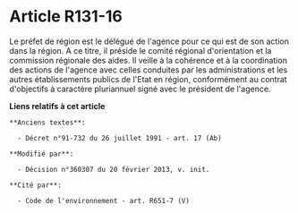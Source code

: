 # Article R131-16

Le préfet de région est le délégué de l'agence pour ce qui est de son  action dans la région. A ce titre, il préside le
comité régional  d'orientation et la commission régionale des aides. Il veille à la  cohérence et à la coordination des
actions de l'agence avec celles  conduites par les administrations et les autres établissements publics  de l'Etat en région,
conformément au contrat d'objectifs à caractère  pluriannuel signé avec le président de l'agence.

**Liens relatifs à cet article**

	**Anciens textes**:

	  - Décret n°91-732 du 26 juillet 1991 - art. 17 (Ab)

	**Modifié par**:

	  - Décision n°360307 du 20 février 2013, v. init.

	**Cité par**:

	  - Code de l'environnement - art. R651-7 (V)
